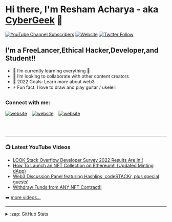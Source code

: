 # Hi there, I'm Resham Acharya - aka [CyberGeek][youtube] 👋 

[![YouTube Channel Subscribers](https://img.shields.io/youtube/channel/subscribers/UCDCHcqyeQgJ-jVSd6VJkbCw?logo=youtube&logoColor=red&style=for-the-badge)][youtube]
[![Website](https://img.shields.io/website?label=codeSTACKr.com&style=for-the-badge&url=https%3A%2F%2Fcodestackr.com)](https://codestackr.com)
[![Twitter Follow](https://img.shields.io/twitter/follow/codeSTACKr?color=1DA1F2&logo=twitter&style=for-the-badge)](https://twitter.com/intent/follow?original_referer=https%3A%2F%2Fgithub.com%2FcodeSTACKr&screen_name=codeSTACKr)




## I'm a FreeLancer,Ethical Hacker,Developer,and Student!!


- 🌱 I’m currently learning everything 🤣
- 👯 I’m looking to collaborate with other content creators
- 🥅 2022 Goals: Learn more about web3
- ⚡ Fun fact: I love to draw and play guitar / ukeleli


### Connect with me:

[![website](./img/globe-light.svg)](https://www.reshamacharya.com.np)
&nbsp;&nbsp;
[![website](./img/youtube-light.svg)](https://youtube.com/cybergeek)
&nbsp;&nbsp;
[![website](./img/twitter-dark.svg)](https://twitter.com/codestackr#gh-dark-mode-only)




<br />
<br />

---

### 📺 Latest YouTube Videos

<!-- YOUTUBE:START -->
- [LOOK Stack Overflow Developer Survey 2022 Results Are In!!](https://www.youtube.com/watch?v=KnlXUkdJ6j8)
- [How To Launch an NFT Collection on Ethereum!! &lpar;Updated Minting dApp&rpar;](https://www.youtube.com/watch?v=-EB2TTQxSWc)
- [Web3 Discussion Panel featuring Hashlips, codeSTACKr, plus special guests!](https://www.youtube.com/watch?v=UMK_6D7ApSE)
- [Withdraw Funds from ANY NFT Contract!!](https://www.youtube.com/watch?v=v-udnslmqIE)

<!-- YOUTUBE:END -->

➡️ [more videos...](https://youtube.com/cybergeek)

---





<details>
  <summary>:zap: GitHub Stats</summary>

  <img align="left" alt="Resham Acharya GitHub Stats" src="https://www.reshamacharya.com.np" />

</details>

[website]: https://www.reshamacharya.com.np
[youtube]: https://youtube.com/cybergeek


